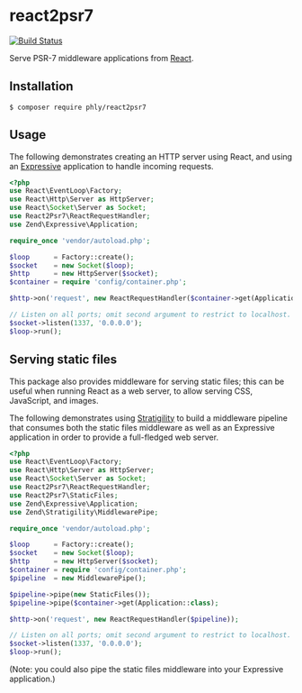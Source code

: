 # react2psr7

[![Build Status](https://secure.travis-ci.org/phly/react2psr7.svg?branch=master)](https://secure.travis-ci.org/phly/react2psr7)

Serve PSR-7 middleware applications from [React](http://reactphp.org).

## Installation

```console
$ composer require phly/react2psr7
```

## Usage

The following demonstrates creating an HTTP server using React, and using an
[Expressive](https://zendframework.github.io/zend-expressive/) application
to handle incoming requests.

```php
<?php
use React\EventLoop\Factory;
use React\Http\Server as HttpServer;
use React\Socket\Server as Socket;
use React2Psr7\ReactRequestHandler;
use Zend\Expressive\Application;

require_once 'vendor/autoload.php';

$loop      = Factory::create();
$socket    = new Socket($loop);
$http      = new HttpServer($socket);
$container = require 'config/container.php';

$http->on('request', new ReactRequestHandler($container->get(Application::class)));

// Listen on all ports; omit second argument to restrict to localhost.
$socket->listen(1337, '0.0.0.0');
$loop->run();
```

## Serving static files

This package also provides middleware for serving static files; this can be
useful when running React as a web server, to allow serving CSS, JavaScript, and
images.

The following demonstrates using [Stratigility](https://github.com/zendframework/zend-stratigility)
to build a middleware pipeline that consumes both the static files middleware
as well as an Expressive application in order to provide a full-fledged web
server.

```php
<?php
use React\EventLoop\Factory;
use React\Http\Server as HttpServer;
use React\Socket\Server as Socket;
use React2Psr7\ReactRequestHandler;
use React2Psr7\StaticFiles;
use Zend\Expressive\Application;
use Zend\Stratigility\MiddlewarePipe;

require_once 'vendor/autoload.php';

$loop      = Factory::create();
$socket    = new Socket($loop);
$http      = new HttpServer($socket);
$container = require 'config/container.php';
$pipeline  = new MiddlewarePipe();

$pipeline->pipe(new StaticFiles());
$pipeline->pipe($container->get(Application::class);

$http->on('request', new ReactRequestHandler($pipeline));

// Listen on all ports; omit second argument to restrict to localhost.
$socket->listen(1337, '0.0.0.0');
$loop->run();
```

(Note: you could also pipe the static files middleware into your Expressive
application.)

